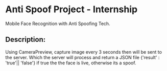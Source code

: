 # Anti Spoof Project - Internship
Mobile Face Recognition with Anti Spoofing Tech.

## Description:

Using CameraPreview, capture image every 3 seconds then will be sent to the server. Which the server
will process and return a JSON file {'result' : 'true'|| 'false'} if true the the face is live, otherwise its a
spoof.

